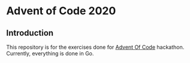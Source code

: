 Advent of Code 2020
===

## Introduction
This repository is for the exercises done for [Advent Of Code](https://adventofcode.com/2020) 
hackathon.  Currently, everything is done in Go.
